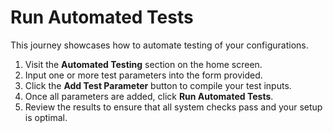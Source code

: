 # Run Automated Tests

This journey showcases how to automate testing of your configurations.

1. Visit the **Automated Testing** section on the home screen.
2. Input one or more test parameters into the form provided.
3. Click the **Add Test Parameter** button to compile your test inputs.
4. Once all parameters are added, click **Run Automated Tests**.
5. Review the results to ensure that all system checks pass and your setup is optimal.